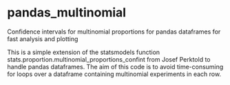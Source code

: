 # pandas_multinomial
Confidence intervals for multinomial proportions for pandas dataframes for fast analysis and plotting

This is a simple extension of the statsmodels function stats.proportion.multinomial_proportions_confint from Josef Perktold 
to handle pandas dataframes.
The aim of this code is to avoid time-consuming for loops over a dataframe containing multinomial experiments in each row.


